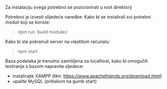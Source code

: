 ﻿Za instalaciju svega potrebno se pozicionirati u root direktorij

Potrebno je izvesti slijedeće naredbe:
Kako bi se instalirali svi potrebni moduli koji se koriste:
> npm run 'build modules'

Kako bi ste pokrenuli server na vlastitom računalu:
> npm start

Baza podataka je trenutno zamišljena za localhost, kako bi omogučili testiranje s bazom napravite sljedece:
- instalirajte XAMPP (likn: https://www.apachefriends.org/download.html)
- upalite MySQL (pritiskom na gumb start)

